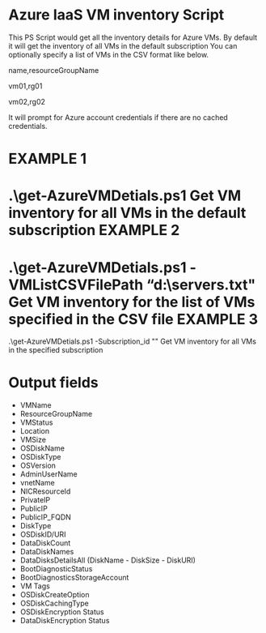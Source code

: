Azure IaaS VM inventory Script
===================================
This PS Script would get all the inventory details for Azure VMs. 
By default it will get the inventory of all VMs in the default subscription
You can optionally specify a list of VMs in the CSV format like below.

name,resourceGroupName

vm01,rg01

vm02,rg02

It will prompt for Azure account credentials if there are no cached credentials.

EXAMPLE 1
===========
.\get-AzureVMDetials.ps1
Get VM inventory for all VMs in the default subscription
EXAMPLE 2
===========
.\get-AzureVMDetials.ps1 -VMListCSVFilePath “d:\servers.txt"
Get VM inventory for the list of VMs specified in the CSV file
EXAMPLE 3
=============
.\get-AzureVMDetials.ps1 -Subscription_id "" 
Get VM inventory for all VMs in the specified subscription


Output fields
================
 - VMName
 - ResourceGroupName
 - VMStatus
 - Location
 - VMSize
 - OSDiskName
 - OSDiskType
 - OSVersion
 - AdminUserName
 - vnetName
 - NICResourceId
 - PrivateIP
 - PublicIP
 - PublicIP_FQDN
 - DiskType
 - OSDiskID/URI
 - DataDiskCount
 - DataDiskNames
 - DataDisksDetailsAll (DiskName - DiskSize - DiskURI)
 - BootDiagnosticStatus
 - BootDiagnosticsStorageAccount
 - VM Tags
 - OSDiskCreateOption
 - OSDiskCachingType
 - OSDiskEncryption Status
 - DataDiskEncryption Status
